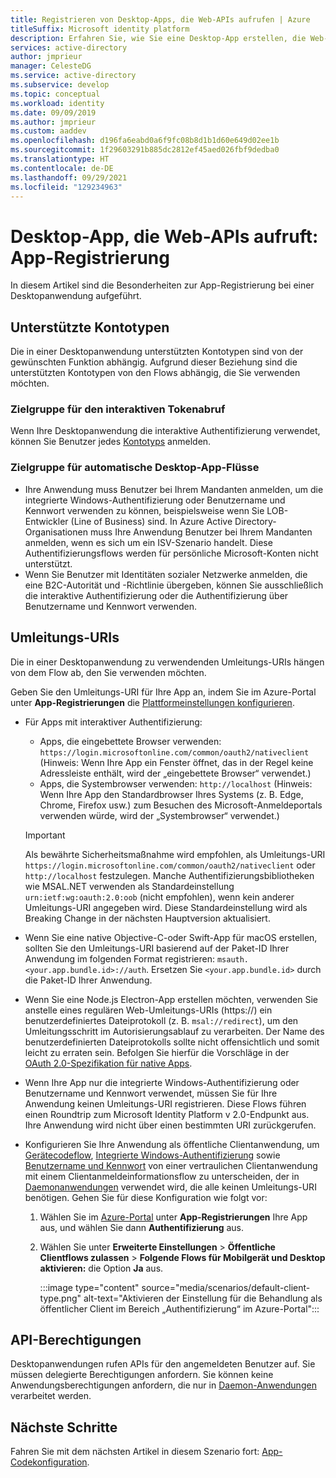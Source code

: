 ```yaml
---
title: Registrieren von Desktop-Apps, die Web-APIs aufrufen | Azure
titleSuffix: Microsoft identity platform
description: Erfahren Sie, wie Sie eine Desktop-App erstellen, die Web-APIs aufruft (App-Registrierung)
services: active-directory
author: jmprieur
manager: CelesteDG
ms.service: active-directory
ms.subservice: develop
ms.topic: conceptual
ms.workload: identity
ms.date: 09/09/2019
ms.author: jmprieur
ms.custom: aaddev
ms.openlocfilehash: d196fa6eabd0a6f9fc08b8d1b1d60e649d02ee1b
ms.sourcegitcommit: 1f29603291b885dc2812ef45aed026fbf9dedba0
ms.translationtype: HT
ms.contentlocale: de-DE
ms.lasthandoff: 09/29/2021
ms.locfileid: "129234963"
---
```

# <a name="desktop-app-that-calls-web-apis-app-registration"></a>Desktop-App, die Web-APIs aufruft: App-Registrierung

In diesem Artikel sind die Besonderheiten zur App-Registrierung bei einer Desktopanwendung aufgeführt.

## <a name="supported-account-types"></a>Unterstützte Kontotypen

Die in einer Desktopanwendung unterstützten Kontotypen sind von der gewünschten Funktion abhängig. Aufgrund dieser Beziehung sind die unterstützten Kontotypen von den Flows abhängig, die Sie verwenden möchten.

### <a name="audience-for-interactive-token-acquisition"></a>Zielgruppe für den interaktiven Tokenabruf

Wenn Ihre Desktopanwendung die interaktive Authentifizierung verwendet, können Sie Benutzer jedes [Kontotyps](quickstart-register-app.md) anmelden.

### <a name="audience-for-desktop-app-silent-flows"></a>Zielgruppe für automatische Desktop-App-Flüsse

- Ihre Anwendung muss Benutzer bei Ihrem Mandanten anmelden, um die integrierte Windows-Authentifizierung oder Benutzername und Kennwort verwenden zu können, beispielsweise wenn Sie LOB-Entwickler (Line of Business) sind. In Azure Active Directory-Organisationen muss Ihre Anwendung Benutzer bei Ihrem Mandanten anmelden, wenn es sich um ein ISV-Szenario handelt. Diese Authentifizierungsflows werden für persönliche Microsoft-Konten nicht unterstützt.
- Wenn Sie Benutzer mit Identitäten sozialer Netzwerke anmelden, die eine B2C-Autorität und -Richtlinie übergeben, können Sie ausschließlich die interaktive Authentifizierung oder die Authentifizierung über Benutzername und Kennwort verwenden.

## <a name="redirect-uris"></a>Umleitungs-URIs

Die in einer Desktopanwendung zu verwendenden Umleitungs-URIs hängen von dem Flow ab, den Sie verwenden möchten.

Geben Sie den Umleitungs-URI für Ihre App an, indem Sie im Azure-Portal unter **App-Registrierungen** die [Plattformeinstellungen konfigurieren](quickstart-register-app.md#add-a-redirect-uri).

- Für Apps mit interaktiver Authentifizierung:

  - Apps, die eingebettete Browser verwenden: `https://login.microsoftonline.com/common/oauth2/nativeclient` (Hinweis: Wenn Ihre App ein Fenster öffnet, das in der Regel keine Adressleiste enthält, wird der „eingebettete Browser“ verwendet.)
  - Apps, die Systembrowser verwenden: `http://localhost` (Hinweis: Wenn Ihre App den Standardbrowser Ihres Systems (z. B. Edge, Chrome, Firefox usw.) zum Besuchen des Microsoft-Anmeldeportals verwenden würde, wird der „Systembrowser“ verwendet.)
  
  > [!IMPORTANT]
  > Als bewährte Sicherheitsmaßnahme wird empfohlen, als Umleitungs-URI `https://login.microsoftonline.com/common/oauth2/nativeclient` oder `http://localhost` festzulegen. Manche Authentifizierungsbibliotheken wie MSAL.NET verwenden als Standardeinstellung `urn:ietf:wg:oauth:2.0:oob` (nicht empfohlen), wenn kein anderer Umleitungs-URI angegeben wird. Diese Standardeinstellung wird als Breaking Change in der nächsten Hauptversion aktualisiert.

- Wenn Sie eine native Objective-C-oder Swift-App für macOS erstellen, sollten Sie den Umleitungs-URI basierend auf der Paket-ID Ihrer Anwendung im folgenden Format registrieren: `msauth.<your.app.bundle.id>://auth`. Ersetzen Sie `<your.app.bundle.id>` durch die Paket-ID Ihrer Anwendung.
- Wenn Sie eine Node.js Electron-App erstellen möchten, verwenden Sie anstelle eines regulären Web-Umleitungs-URIs (https://) ein benutzerdefiniertes Dateiprotokoll (z. B. `msal://redirect`), um den Umleitungsschritt im Autorisierungsablauf zu verarbeiten. Der Name des benutzerdefinierten Dateiprotokolls sollte nicht offensichtlich und somit leicht zu erraten sein. Befolgen Sie hierfür die Vorschläge in der [OAuth 2.0-Spezifikation für native Apps](https://tools.ietf.org/html/rfc8252#section-7.1).
- Wenn Ihre App nur die integrierte Windows-Authentifizierung oder Benutzername und Kennwort verwendet, müssen Sie für Ihre Anwendung keinen Umleitungs-URI registrieren. Diese Flows führen einen Roundtrip zum Microsoft Identity Platform v 2.0-Endpunkt aus. Ihre Anwendung wird nicht über einen bestimmten URI zurückgerufen.
- Konfigurieren Sie Ihre Anwendung als öffentliche Clientanwendung, um [Gerätecodeflow](scenario-desktop-acquire-token-device-code-flow.md), [Integrierte Windows-Authentifizierung](scenario-desktop-acquire-token-integrated-windows-authentication.md) sowie [Benutzername und Kennwort](scenario-desktop-acquire-token-username-password.md) von einer vertraulichen Clientanwendung mit einem Clientanmeldeinformationsflow zu unterscheiden, der in [Daemonanwendungen](scenario-daemon-overview.md) verwendet wird, die alle keinen Umleitungs-URI benötigen. Gehen Sie für diese Konfiguration wie folgt vor:

    1. Wählen Sie im <a href="https://portal.azure.com/" target="_blank">Azure-Portal</a> unter **App-Registrierungen** Ihre App aus, und wählen Sie dann **Authentifizierung** aus.
    1. Wählen Sie unter **Erweiterte Einstellungen** > **Öffentliche Clientflows zulassen** > **Folgende Flows für Mobilgerät und Desktop aktivieren:** die Option **Ja** aus.

        :::image type="content" source="media/scenarios/default-client-type.png" alt-text="Aktivieren der Einstellung für die Behandlung als öffentlicher Client im Bereich „Authentifizierung“ im Azure-Portal":::

## <a name="api-permissions"></a>API-Berechtigungen

Desktopanwendungen rufen APIs für den angemeldeten Benutzer auf. Sie müssen delegierte Berechtigungen anfordern. Sie können keine Anwendungsberechtigungen anfordern, die nur in [Daemon-Anwendungen](scenario-daemon-overview.md) verarbeitet werden.

## <a name="next-steps"></a>Nächste Schritte

Fahren Sie mit dem nächsten Artikel in diesem Szenario fort: [App-Codekonfiguration](scenario-desktop-app-configuration.md).
